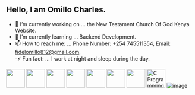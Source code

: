 ## Hello, I am Omillo Charles.

<!--
**Omillo-Charles/Omillo-Charles** is a ✨ _special_ ✨ repository because its `README.md` (this file) appears on your GitHub profile.

Here are some ideas to get you started:


- 👯 I’m looking to collaborate on ...
- 🤔 I’m looking for help with ...
- 💬 Ask me about ...
- 😄 Pronouns: ...

-->
- 🔭 I’m currently working on ... the New Testament Church Of God Kenya Website.
- 🌱 I’m currently learning ... Backend Development.
- 📫 How to reach me: ... Phone Number: +254 745511354,  Email: fidelomillo812@gmail.com.                  
-⚡ Fun fact: ... I work at night and sleep during the day.

<img src="https://cdn.jsdelivr.net/gh/devicons/devicon/icons/html5/html5-original.svg" width="50"/> <img src="https://cdn.jsdelivr.net/gh/devicons/devicon/icons/css3/css3-original.svg" width="50"/> <img src="https://cdn.jsdelivr.net/gh/devicons/devicon/icons/javascript/javascript-original.svg" width="50"/> <img src="https://cdn.jsdelivr.net/gh/devicons/devicon/icons/react/react-original.svg" width="50"/>                                <img src="https://cdn.jsdelivr.net/gh/devicons/devicon/icons/figma/figma-original.svg" width="50"/>                              <img src="https://cdn.jsdelivr.net/gh/devicons/devicon/icons/canva/canva-original.svg" width="50"/>  <img src="https://cdn.jsdelivr.net/gh/devicons/devicon/icons/git/git-original.svg" width="50"/>  <img src="https://cdn.jsdelivr.net/gh/devicons/devicon/icons/c/c-original.svg" alt="C Programming Language" width="50" height="50"> ![image](https://github.com/user-attachments/assets/f335ef55-2794-4783-8afc-a7484f86b8d8)









